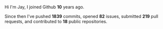 Hi I'm Jay, I joined Github **10** years ago.

Since then I've pushed **1839** commits, opened **82** issues, submitted **219** pull requests, and contributed to **18** public repositories.
